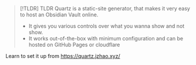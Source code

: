 
> [!TLDR] TLDR
>  Quartz is a static-site generator, that makes it very easy to host an Obsidian Vault online.
>  - It gives you various controls over what you wanna show and not show.
>  - It works out-of-the-box with minimum configuration and can be hosted on GitHub Pages or cloudflare


Learn to set it up from https://quartz.jzhao.xyz/
